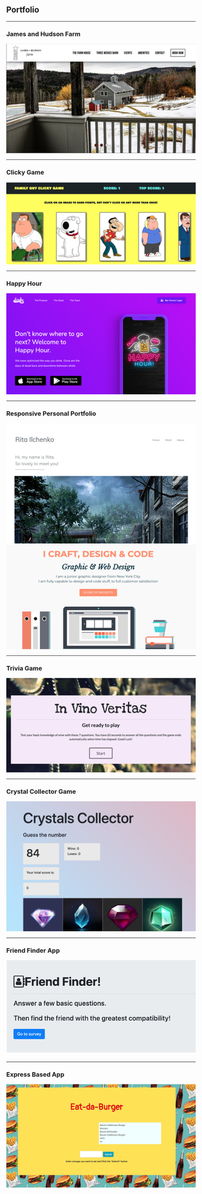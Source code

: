 ## Portfolio

---

### James and Hudson Farm
<a href="https://jamesandhudsonfarm.com/">
<img src="images/jhf.png?raw=true"/>
</a>

---

### Clicky Game
<a href="https://ritailchenko.github.io/Clicky-Game/">
<img src="images/clicky-game.png?raw=true"/>
</a>

---

### Happy Hour
[<img src="images/HappyHour.png?raw=true"/>](https://ritailchenko.github.io/Team5-Project1/)

---

### Responsive Personal Portfolio

[<img src="images/portfolio.png?raw=true"/>](https://ritailchenko.github.io/Personal-Portfolio/)
[<img src="images/portfolio2.png?raw=true"/>](https://ritailchenko.github.io/Responsive-Portfolio/)

---

### Trivia Game

[<img src="images/TriviaGame.png?raw=true"/>](https://ritailchenko.github.io/TriviaGame/)

---

### Crystal Collector Game

[<img src="images/CrystalsCollector.png?raw=true"/>](https://ritailchenko.github.io/unit-4-game/)

---

### Friend Finder App

[<img src="images/friend-finder.png?raw=true"/>](https://peaceful-garden-64044.herokuapp.com/)

---

### Express Based App

[<img src="images/Burger-Node-Express-Handlebars-app.png?raw=true"/>](https://secure-oasis-95664.herokuapp.com/)




